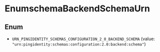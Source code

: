 

# EnumschemaBackendSchemaUrn

## Enum


* `URN_PINGIDENTITY_SCHEMAS_CONFIGURATION_2_0_BACKEND_SCHEMA` (value: `"urn:pingidentity:schemas:configuration:2.0:backend:schema"`)



